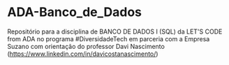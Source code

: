 # ADA-Banco_de_Dados
Repositório para a disciplina de BANCO DE DADOS I (SQL) da LET'S CODE from ADA no programa #DiversidadeTech em parceria com a Empresa Suzano com orientação do professor Davi Nascimento (https://www.linkedin.com/in/davicostanascimento/)
